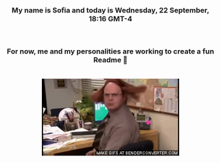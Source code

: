 


<div align="center">
<h3 >My name is Sofia and today is Wednesday, 22 September, 18:16 GMT-4</h3><br>
<h3 >For now, me and my personalities are working to create a fun Readme 👋
</h3><br>
<img src='img/dwight.gif' alt='working...'/>
</div>
